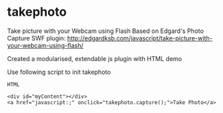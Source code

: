 takephoto
=========

Take picture with your Webcam using Flash
Based on Edgard's Photo Capture SWF plugin: http://edgardksb.com/javascript/take-picture-with-your-webcam-using-flash/

Created a modularised, extendable js plugin with HTML demo

Use following script to init takephoto

<script type="text/javascript" src="swfobject.js"></script>
<script type="text/javascript" src="takephoto.js"></script>
<script type="text/javascript">
		takephoto.init({
				sSaveUrl: "save.php", //Server side Destination URL for saving captured image
				iJpegQuality: "100", // Image Quality between 0 to 100
				menu: false, // Mendu option doesn't works but was there in SWF documentation
				id: "myDynamicContent", // The new ID attr of SWF object to be initialized
				name: "myDynamicContent", // The new Name attr of SWF object to be initialized
				swf:"picture.swf", // The path to picture SWF file
				containerId:"myContent", // HTML dom ID of element which will contain the object
				height:"480",// Height of Object window
				width:"640",// Width of Object window
				success:function(){
				  // If picture is taken then do this
					alert("Photo taken :)");
				},
				failed: function(){
				  // If error occured then do this
					alert("Sorry! Unable to take photo :(");
				}
			});
	</script>
	
	HTML
	
	<div id="myContent"></div>
	<a href="javascript:;" onclick="takephoto.capture();">Take Photo</a>
